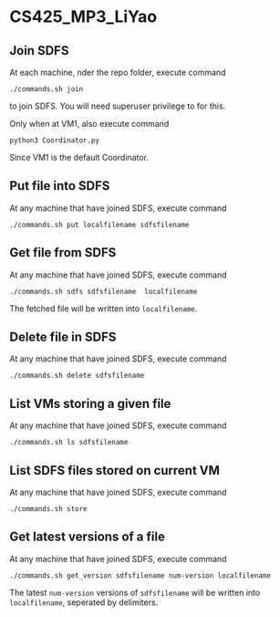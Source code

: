 # CS425_MP3_LiYao


## Join SDFS
At each machine, nder the repo folder, execute command
```
./commands.sh join
```
to join SDFS. You will need superuser privilege to for this.

Only when at VM1, also execute command
```
python3 Coordinator.py 
```
Since VM1 is the default Coordinator.

## Put file into SDFS 
At any machine that have joined SDFS, execute command
```
./commands.sh put localfilename sdfsfilename
```


## Get file from SDFS
At any machine that have joined SDFS, execute command
```
./commands.sh sdfs sdfsfilename  localfilename
```
The  fetched file will be written into `localfilename`.

## Delete file in SDFS
At any machine that have joined SDFS, execute command
```
./commands.sh delete sdfsfilename
```

## List VMs storing a given file
At any machine that have joined SDFS, execute command
```
./commands.sh ls sdfsfilename 
```

## List SDFS files stored on current VM
At any machine that have joined SDFS, execute command
```
./commands.sh store 
```

## Get latest versions of a file
At any machine that have joined SDFS, execute command
```
./commands.sh get_version sdfsfilename num-version localfilename
```
The latest `num-version` versions of `sdfsfilename` will be written into `localfilename`, seperated by delimiters.
